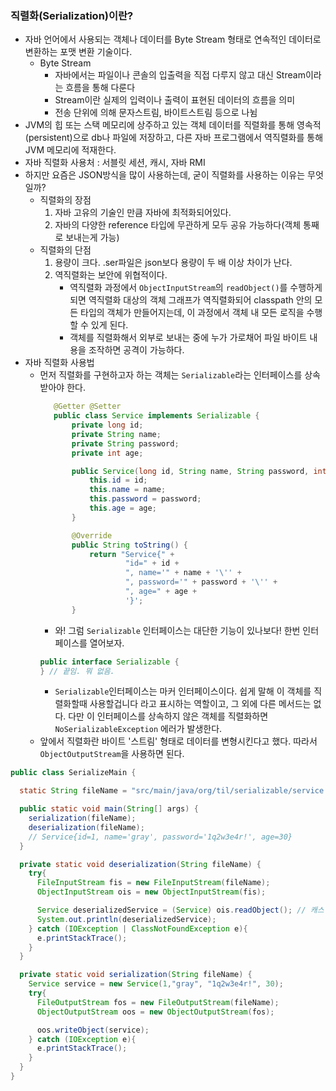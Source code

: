 ### 직렬화(Serialization)이란?
- 자바 언어에서 사용되는 객체나 데이터를 Byte Stream 형태로 연속적인 데이터로 변환하는 포맷 변환 기술이다.
  - Byte Stream
    - 자바에서는 파일이나 콘솔의 입출력을 직접 다루지 않고 대신 Stream이라는 흐름을 통해 다룬다
    - Stream이란 실제의 입력이나 출력이 표현된 데이터의 흐름을 의미
    - 전송 단위에 의해 문자스트림, 바이트스트림 등으로 나뉨
- JVM의 힙 또는 스택 메모리에 상주하고 있는 객체 데이터를 직렬화를 통해 영속적(persistent)으로 db나 파일에 저장하고, 다른 자바 프로그램에서 역직렬화를 통해 JVM 메모리에 적재한다.
- 자바 직렬화 사용처 : 서블릿 세션, 캐시, 자바 RMI
- 하지만 요즘은 JSON방식을 많이 사용하는데, 굳이 직렬화를 사용하는 이유는 무엇일까?
  - 직렬화의 장점
    1) 자바 고유의 기술인 만큼 자바에 최적화되어있다.
    2) 자바의 다양한 reference 타입에 무관하게 모두 공유 가능하다(객체 통째로 보내는게 가능)
  - 직렬화의 단점
    1) 용량이 크다. .ser파일은 json보다 용량이 두 배 이상 차이가 난다.
    2) 역직렬화는 보안에 위협적이다.
       - 역직렬화 과정에서 ```ObjectInputStream```의 ```readObject()```를 수행하게 되면 역직렬화 대상의 객체 그래프가 역직렬화되어 classpath 안의 모든 타입의 객체가 만들어지는데, 이 과정에서 객체 내 모든 로직을 수행할 수 있게 된다.
       - 객체를 직렬화해서 외부로 보내는 중에 누가 가로채어 파일 바이트 내용을 조작하면 공격이 가능하다.
- 자바 직렬화 사용법
  - 먼저 직렬화를 구현하고자 하는 객체는 ```Serializable```라는 인터페이스를 상속받아야 한다.
    ```java
       @Getter @Setter
       public class Service implements Serializable {
           private long id;
           private String name;
           private String password;
           private int age;

           public Service(long id, String name, String password, int age) {
               this.id = id;
               this.name = name;
               this.password = password;
               this.age = age;
           }

           @Override
           public String toString() {
               return "Service{" +
                       "id=" + id +
                       ", name='" + name + '\'' +
                       ", password='" + password + '\'' +
                       ", age=" + age +
                       '}';
           }
    ```
    - 와! 그럼 ```Serializable``` 인터페이스는 대단한 기능이 있나보다! 한번 인터페이스를 열어보자.
    ```java
    public interface Serializable {
    } // 끝임. 뭐 없음.
    ```
    - ```Serializable```인터페이스는 마커 인터페이스이다. 쉽게 말해 이 객체를 직렬화할때 사용할겁니다 라고 표시하는 역할이고, 그 외에 다른 메서드는 없다. 다만 이 인터페이스를 상속하지 않은 객체를 직렬화하면 ```NoSerializableException``` 에러가 발생한다.
  - 앞에서 직렬화란 바이트 '스트림' 형태로 데이터를 변형시킨다고 했다. 따라서 ```ObjectOutputStream```을 사용하면 된다.
```java
public class SerializeMain {

  static String fileName = "src/main/java/org/til/serializable/service.ser";

  public static void main(String[] args) {
    serialization(fileName);
    deserialization(fileName); 
    // Service{id=1, name='gray', password='1q2w3e4r!', age=30}
  }

  private static void deserialization(String fileName) {
    try{
      FileInputStream fis = new FileInputStream(fileName);
      ObjectInputStream ois = new ObjectInputStream(fis);

      Service deserializedService = (Service) ois.readObject(); // 캐스팅 필요
      System.out.println(deserializedService);
    } catch (IOException | ClassNotFoundException e){
      e.printStackTrace();
    }
  }

  private static void serialization(String fileName) {
    Service service = new Service(1,"gray", "1q2w3e4r!", 30);
    try{
      FileOutputStream fos = new FileOutputStream(fileName);
      ObjectOutputStream oos = new ObjectOutputStream(fos);

      oos.writeObject(service);
    } catch (IOException e){
      e.printStackTrace();
    }
  }
}
```
